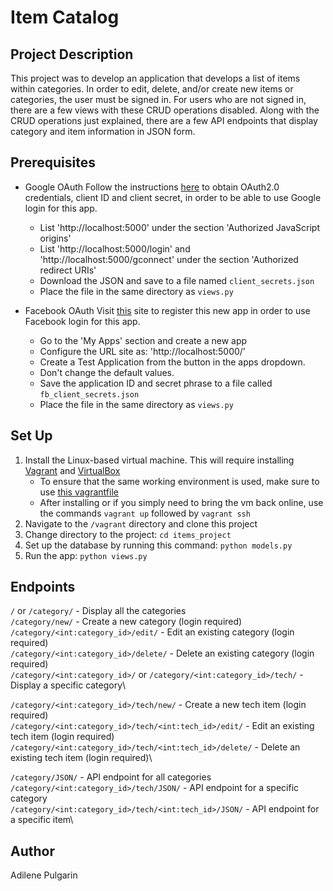 # Item Catalog

## Project Description
This project was to develop an application that develops a list of items within categories. In order to edit, delete, and/or create new items or categories, the user must be signed in. For users who are not signed in, there are a few views with these CRUD operations disabled. Along with the CRUD operations just explained, there are a few API endpoints that display category and item information in JSON form.

## Prerequisites
- Google OAuth
  Follow the instructions [here](https://developers.google.com/identity/protocols/OAuth2) to obtain OAuth2.0 credentials, client ID and client secret, in order to be able to use Google login for this app.
  - List 'http://localhost:5000' under the section 'Authorized JavaScript origins'
  - List 'http://localhost:5000/login' and 'http://localhost:5000/gconnect' under the section 'Authorized redirect URIs'
  - Download the JSON and save to a file named `client_secrets.json`
  - Place the file in the same directory as `views.py`

- Facebook OAuth
  Visit [this](https://developers.facebook.com) site to register this new app in order to use Facebook login for this app.
  - Go to the 'My Apps' section and create a new app
  - Configure the URL site as: 'http://localhost:5000/'
  - Create a Test Application from the button in the apps dropdown.
  - Don't change the default values.
  - Save the application ID and secret phrase to a file called `fb_client_secrets.json`
  - Place the file in the same directory as `views.py`

## Set Up
1. Install the Linux-based virtual machine. This will require installing [Vagrant](https://www.vagrantup.com/) and [VirtualBox](https://www.virtualbox.org/wiki/Download_Old_Builds_5_1)
    - To ensure that the same working environment is used, make sure to use [this vagrantfile](Vagrantfile)
    - After installing or if you simply need to bring the vm back online, use the commands `vagrant up` followed by `vagrant ssh`
2. Navigate to the `/vagrant` directory and clone this project
3. Change directory to the project: `cd items_project`
4. Set up the database by running this command: `python models.py`
5. Run the app: `python views.py`

## Endpoints
`/` or `/category/` - Display all the categories\
`/category/new/` - Create a new category (login required)\
`/category/<int:category_id>/edit/` - Edit an existing category (login required)\
`/category/<int:category_id>/delete/` - Delete an existing category (login required)\
`/category/<int:category_id>/` or `/category/<int:category_id>/tech/` - Display a specific category\

`/category/<int:category_id>/tech/new/` - Create a new tech item (login required)\
`/category/<int:category_id>/tech/<int:tech_id>/edit/` - Edit an existing tech item (login required)\
`/category/<int:category_id>/tech/<int:tech_id>/delete/` - Delete an existing tech item (login required)\

`/category/JSON/` - API endpoint for all categories\
`/category/<int:category_id>/tech/JSON/` - API endpoint for a specific category\
`/category/<int:category_id>/tech/<int:tech_id>/JSON/` - API endpoint for a specific item\

## Author
Adilene Pulgarin

